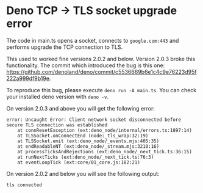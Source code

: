 # Deno TCP -> TLS socket upgrade error

The code in main.ts opens a socket, connects to `google.com:443` and performs upgrade the TCP connection to TLS.

This used to worked fine versions 2.0.2 and below. Version 2.0.3 broke this functionality. The commit which introduced the bug is this one: https://github.com/denoland/deno/commit/c5536669b6e1c4c9e76223d95f222a999df9b19e.

To reproduce this bug, please execute `deno run -A main.ts`.
You can check your installed deno version with `deno -v`.

On version 2.0.3 and above you will get the following error:

```
error: Uncaught Error: Client network socket disconnected before secure TLS connection was established
    at connResetException (ext:deno_node/internal/errors.ts:1897:14)
    at TLSSocket.onConnectEnd (node:_tls_wrap:32:19)
    at TLSSocket.emit (ext:deno_node/_events.mjs:405:35)
    at endReadableNT (ext:deno_node/_stream.mjs:3210:16)
    at processTicksAndRejections (ext:deno_node/_next_tick.ts:36:15)
    at runNextTicks (ext:deno_node/_next_tick.ts:76:3)
    at eventLoopTick (ext:core/01_core.js:182:21)
```

On version 2.0.2 and below you will see the following output:
```
tls connected
```
